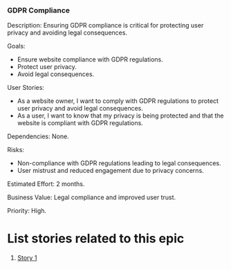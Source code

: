 ### GDPR Compliance

Description: Ensuring GDPR compliance is critical for protecting user privacy and avoiding legal consequences.

Goals:

- Ensure website compliance with GDPR regulations.
- Protect user privacy.
- Avoid legal consequences.

User Stories:

- As a website owner, I want to comply with GDPR regulations to protect user privacy and avoid legal consequences.
- As a user, I want to know that my privacy is being protected and that the website is compliant with GDPR regulations.

Dependencies: None.

Risks:

- Non-compliance with GDPR regulations leading to legal consequences.
- User mistrust and reduced engagement due to privacy concerns.

Estimated Effort: 2 months.

Business Value: Legal compliance and improved user trust.

Priority: High.

# List stories related to this epic

1. [Story 1](documentation/templates/theme/initiatives/epics/stories/story_template.md)
